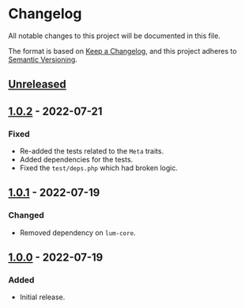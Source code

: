 # Changelog
All notable changes to this project will be documented in this file.

The format is based on [Keep a Changelog](https://keepachangelog.com/en/1.0.0/),
and this project adheres to [Semantic Versioning](https://semver.org/spec/v2.0.0.html).

## [Unreleased]

## [1.0.2] - 2022-07-21
### Fixed
- Re-added the tests related to the `Meta` traits.
- Added dependencies for the tests.
- Fixed the `test/deps.php` which had broken logic.

## [1.0.1] - 2022-07-19
### Changed
- Removed dependency on `lum-core`.

## [1.0.0] - 2022-07-19
### Added
- Initial release.

[Unreleased]: https://github.com/supernovus/lum.meta.php/compare/v1.0.2...HEAD
[1.0.2]: https://github.com/supernovus/lum.meta.php/compare/v1.0.1...v1.0.2
[1.0.1]: https://github.com/supernovus/lum.meta.php/compare/v1.0.0...v1.0.1
[1.0.0]: https://github.com/supernovus/lum.meta.php/releases/tag/v1.0.0


